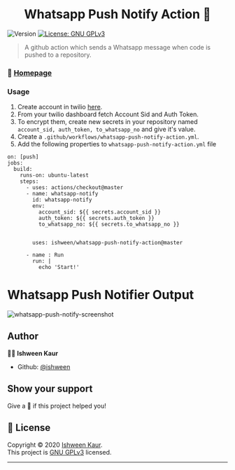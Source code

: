 <h1 align="center">Whatsapp Push Notify Action 🚀</h1>
<p>
  <img alt="Version" src="https://img.shields.io/badge/version-1.0-blue.svg?cacheSeconds=2592000" />
  <a href="https://github.com/ishween/whatsapp-push-notify-action/blob/master/LICENSE" target="_blank">
    <img alt="License: GNU GPLv3" src="https://img.shields.io/badge/License-GPLv3-blue.svg" />
  </a>
</p>

> A github action which sends a Whatsapp message when code is pushed to a repository.

### :house_with_garden: [Homepage](https://github.com/ishween/whatsapp-push-notify-action)

### Usage
1. Create account in twilio [here](https://www.twilio.com/).  
2. From your twilio dashboard fetch Account Sid and Auth Token.  
3. To encrypt them, create new secrets in your repository named ```account_sid, auth_token, to_whatsapp_no``` and give it's value.  
4. Create a ```.github/workflows/whatsapp-push-notify-action.yml```.  
5. Add the following properties to ```whatsapp-push-notify-action.yml``` file   

```name: When a push occurs in the master branch, a private message is sent on the Whatsapp.
on: [push]
jobs:
  build:
    runs-on: ubuntu-latest
    steps:
      - uses: actions/checkout@master
      - name: whatsapp-notify
        id: whatsapp-notify
        env:
          account_sid: ${{ secrets.account_sid }}
          auth_token: ${{ secrets.auth_token }}
          to_whatsapp_no: ${{ secrets.to_whatsapp_no }}


        uses: ishween/whatsapp-push-notify-action@master
      
      - name : Run
        run: |
          echo 'Start!'
```

# Whatsapp Push Notifier Output

![whatsapp-push-notify-screenshot](https://github.com/ishween/whatsapp-push-notify-action/blob/master/whatsapp-push-notify.png)

## Author

:woman_technologist: **Ishween Kaur**

* Github: [@ishween](https://github.com/ishween)

## Show your support

Give a :star2: if this project helped you!

## 📝 License

Copyright © 2020 [Ishween Kaur](https://github.com/ishween).<br/>
This project is [GNU GPLv3](https://github.com/ishween/whatsapp-push-notify-action/blob/master/LICENSE) licensed.

***


